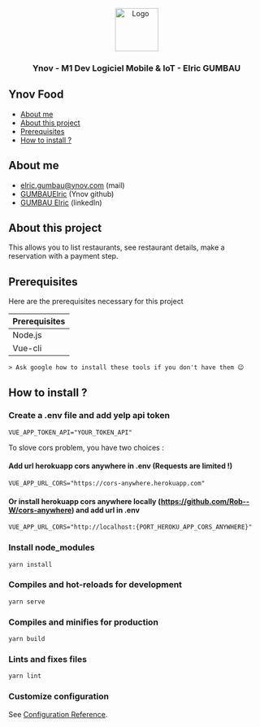 <p align="center">
  <a href="https://example.com/">
    <img src="https://pbs.twimg.com/profile_images/979714483387092994/PMI-aUXp_400x400.jpg" alt="Logo" width=85 height=85>
  </a>

  <h3 align="center">Ynov - M1 Dev Logiciel Mobile & IoT - Elric GUMBAU</h3>
</p>

## Ynov Food

- [About me](#About-me)
- [About this project](#About-this-project)
- [Prerequisites](#Prerequisites)
- [How to install ?](#How-to-install)

## About me

- elric.gumbau@ynov.com (mail)
- [GUMBAUElric](https://github.com/GUMBAUElric) (Ynov github)
- [GUMBAU Elric](https://fr.linkedin.com/in/elric-gumbau-30943417a/) (linkedIn)

## About this project

This allows you to list restaurants, see restaurant details, make a reservation with a payment step.

## Prerequisites

Here are the prerequisites necessary for this project

| Prerequisites |
| ------------- |
| Node.js       |
| Vue-cli       |

    > Ask google how to install these tools if you don't have them 😉

## How to install ?

### Create a .env file and add yelp api token

```
VUE_APP_TOKEN_API="YOUR_TOKEN_API"
```

To slove cors problem, you have two choices :

#### Add url herokuapp cors anywhere in .env (Requests are limited !)

```
VUE_APP_URL_CORS="https://cors-anywhere.herokuapp.com"
```

#### Or install herokuapp cors anywhere locally (https://github.com/Rob--W/cors-anywhere) and add url in .env

```
VUE_APP_URL_CORS="http://localhost:{PORT_HEROKU_APP_CORS_ANYWHERE}"
```

### Install node_modules

```
yarn install
```

### Compiles and hot-reloads for development

```
yarn serve
```

### Compiles and minifies for production

```
yarn build
```

### Lints and fixes files

```
yarn lint
```

### Customize configuration

See [Configuration Reference](https://cli.vuejs.org/config/).
